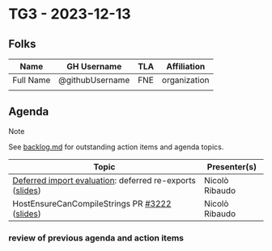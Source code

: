 # TG3 - 2023-12-13

## Folks

| Name      | GH Username     | TLA | Affiliation  |
| --------- | --------------- | --- | ------------ |
| Full Name | @githubUsername | FNE | organization |
|           |                 |     |              |

## Agenda

> [!NOTE]
> See [backlog.md](backlog.md) for outstanding action items and agenda topics.

| Topic                                                                                                                                                                                                                                 | Presenter(s)   |
| ------------------------------------------------------------------------------------------------------------------------------------------------------------------------------------------------------------------------------------- | -------------- |
| [Deferred import evaluation](https://github.com/tc39/proposal-defer-import-eval/): deferred re-exports ([slides](https://docs.google.com/presentation/d/1l-H2ntEDZGAWvtuOup1TJdylZsV1epKVSejVM-GwHLU/edit#slide=id.g29b94779710_0_0)) | Nicolò Ribaudo |
| HostEnsureCanCompileStrings PR [#3222](https://github.com/tc39/ecma262/pull/3222) ([slides](https://docs.google.com/presentation/d/1MRItYS_b1hwKstlqlfoD8mgbecS2OkTSiPFVWHs3Y_8/edit?usp=sharing))                                    | Nicolò Ribaudo |

### review of previous agenda and action items
